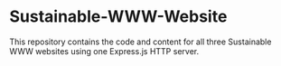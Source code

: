 # Sustainable-WWW-Website

This repository contains the code and content for all three Sustainable WWW websites using one Express.js HTTP server.